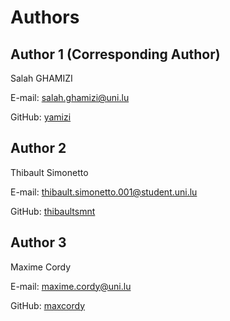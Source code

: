 # Authors

## Author 1 (Corresponding Author)

Salah GHAMIZI

E-mail: <salah.ghamizi@uni.lu>

GitHub: [yamizi](https://github.com/yamizi)

## Author 2

Thibault Simonetto

E-mail: <thibault.simonetto.001@student.uni.lu>

GitHub: [thibaultsmnt](https://github.com/thibaultsmnt)

## Author 3

Maxime Cordy

E-mail: <maxime.cordy@uni.lu>

GitHub: [maxcordy](https://github.com/maxcordy)